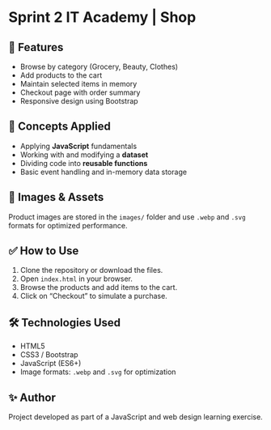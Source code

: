 # Sprint 2 IT Academy | Shop

## 🚀 Features

- Browse by category (Grocery, Beauty, Clothes)
- Add products to the cart
- Maintain selected items in memory
- Checkout page with order summary
- Responsive design using Bootstrap

## 🧠 Concepts Applied

- Applying **JavaScript** fundamentals
- Working with and modifying a **dataset**
- Dividing code into **reusable functions**
- Basic event handling and in-memory data storage

## 📸 Images & Assets

Product images are stored in the `images/` folder and use `.webp` and `.svg` formats for optimized performance.

## ✅ How to Use

1. Clone the repository or download the files.
2. Open `index.html` in your browser.
3. Browse the products and add items to the cart.
4. Click on “Checkout” to simulate a purchase.

## 🛠️ Technologies Used

- HTML5  
- CSS3 / Bootstrap  
- JavaScript (ES6+)  
- Image formats: `.webp` and `.svg` for optimization

## ✨ Author

Project developed as part of a JavaScript and web design learning exercise.
